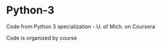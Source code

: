 # Python-3
Code from Python 3 specialization - U. of Mich. on Coursera

Code is organized by course
